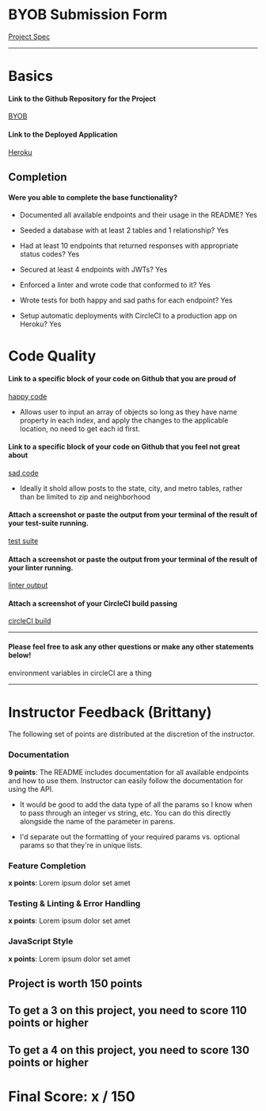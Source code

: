 # BYOB Submission Form

[Project Spec](http://frontend.turing.io/projects/build-your-own-backend.html)

------

# Basics

#### Link to the Github Repository for the Project
[BYOB](https://github.com/lindsaywparker/byob)

#### Link to the Deployed Application
[Heroku](https://lwp-byob.herokuapp.com/)


## Completion

#### Were you able to complete the base functionality?

* Documented all available endpoints and their usage in the README?
Yes

* Seeded a database with at least 2 tables and 1 relationship?
Yes

* Had at least 10 endpoints that returned responses with appropriate status codes?
Yes

* Secured at least 4 endpoints with JWTs?
Yes

* Enforced a linter and wrote code that conformed to it?
Yes

* Wrote tests for both happy and sad paths for each endpoint?
Yes

* Setup automatic deployments with CircleCI to a production app on Heroku?
Yes

# Code Quality

#### Link to a specific block of your code on Github that you are proud of
[happy code](https://github.com/lindsaywparker/byob/blob/master/controller.jsL64-L82)

* Allows user to input an array of objects so long as they have name property in each index, and apply the changes to the applicable location, no need to get each id first. 

#### Link to a specific block of your code on Github that you feel not great about
[sad code](https://github.com/lindsaywparker/byob/blob/master/controller.jsL36-L48)

* Ideally it shold allow posts to the state, city, and metro tables, rather than be limited to zip and neighborhood

#### Attach a screenshot or paste the output from your terminal of the result of your test-suite running.

[test suite](https://github.com/lindsaywparker/byob/blob/master/test-results.png)

#### Attach a screenshot or paste the output from your terminal of the result of your linter running.

[linter output](https://github.com/lindsaywparker/byob/blob/master/linter-results.png)

#### Attach a screenshot of your CircleCI build passing

[circleCI build](https://github.com/lindsaywparker/byob/blob/master/CircleCI.png)

-----

#### Please feel free to ask any other questions or make any other statements below!

environment variables in circleCI are a thing

-----


# Instructor Feedback (Brittany)

The following set of points are distributed at the discretion of the instructor.

### Documentation

**9 points**: The README includes documentation for all available endpoints and how to use them. Instructor can easily follow the documentation for using the API.

* It would be good to add the data type of all the params so I know when to pass through an integer vs string, etc. You can do this directly alongside the name of the parameter in parens.

* I'd separate out the formatting of your required params vs. optional params so that they're in unique lists.

### Feature Completion

**x points**: Lorem ipsum dolor set amet

### Testing & Linting & Error Handling

**x points**: Lorem ipsum dolor set amet

### JavaScript Style

**x points**: Lorem ipsum dolor set amet


## Project is worth 150 points

## To get a 3 on this project, you need to score 110 points or higher
## To get a 4 on this project, you need to score 130 points or higher

# Final Score: x / 150
